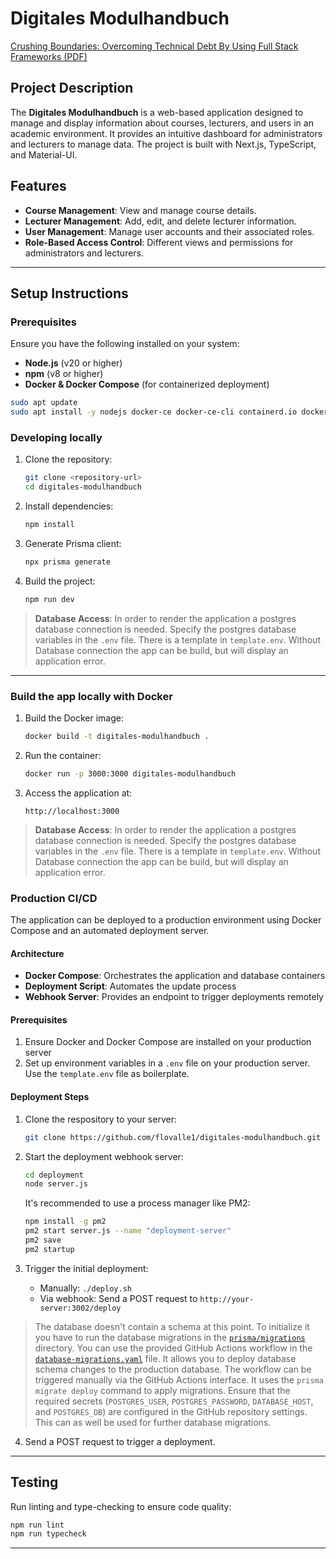 # Digitales Modulhandbuch

[Crushing Boundaries: Overcoming Technical Debt By Using Full Stack Frameworks (PDF)](https://www.florianmartel.de/Crushing_Boundaries_Overcoming_Technical_Debt_By_Using_Full_Stack_Frameworks.pdf)

## Project Description

The **Digitales Modulhandbuch** is a web-based application designed to manage and display information about courses, lecturers, and users in an academic environment. It provides an intuitive dashboard for administrators and lecturers to manage data. The project is built with Next.js, TypeScript, and Material-UI.

## Features

- **Course Management**: View and manage course details.
- **Lecturer Management**: Add, edit, and delete lecturer information.
- **User Management**: Manage user accounts and their associated roles.
- **Role-Based Access Control**: Different views and permissions for administrators and lecturers.

---

## Setup Instructions

### Prerequisites

Ensure you have the following installed on your system:

- **Node.js** (v20 or higher)
- **npm** (v8 or higher)
- **Docker & Docker Compose** (for containerized deployment)

```bash
sudo apt update 
sudo apt install -y nodejs docker-ce docker-ce-cli containerd.io docker-buildx-plugin docker-compose-plugin
```

### Developing locally

1. Clone the repository:
   ```bash
   git clone <repository-url>
   cd digitales-modulhandbuch
   ```

2. Install dependencies:
   ```bash
   npm install
   ```

3. Generate Prisma client:
   ```bash
   npx prisma generate
   ```

4. Build the project:
   ```bash
   npm run dev
   ```

> **Database Access**: In order to render the application a postgres database connection is needed. Specify the postgres database variables in the `.env` file. There is a template in `template.env`. Without Database connection the app can be build, but will display an application error.

---

### Build the app locally with Docker

1. Build the Docker image:
   ```bash
   docker build -t digitales-modulhandbuch .
   ```

2. Run the container:
   ```bash
   docker run -p 3000:3000 digitales-modulhandbuch
   ```

3. Access the application at:
   ```
   http://localhost:3000
   ```
> **Database Access**: In order to render the application a postgres database connection is needed. Specify the postgres database variables in the `.env` file. There is a template in `template.env`. Without Database connection the app can be build, but will display an application error.

### Production CI/CD

The application can be deployed to a production environment using Docker Compose and an automated deployment server.

#### Architecture

- **Docker Compose**: Orchestrates the application and database containers
- **Deployment Script**: Automates the update process
- **Webhook Server**: Provides an endpoint to trigger deployments remotely

#### Prerequisites

1. Ensure Docker and Docker Compose are installed on your production server
2. Set up environment variables in a `.env` file on your production server. Use the `template.env` file as boilerplate. 

#### Deployment Steps

1. Clone the respository to your server:
   ```bash
   git clone https://github.com/flovalle1/digitales-modulhandbuch.git
   ```

2. Start the deployment webhook server:
   ```bash
   cd deployment
   node server.js
   ```
   
   It's recommended to use a process manager like PM2:
   ```bash
   npm install -g pm2
   pm2 start server.js --name "deployment-server"
   pm2 save
   pm2 startup
   ```

3. Trigger the initial deployment:
   - Manually: `./deploy.sh`
   - Via webhook: Send a POST request to `http://your-server:3002/deploy`


> The database doesn't contain a schema at this point. To initialize it you have to run the database migrations in the [`prisma/migrations`](prisma/migrations) directory. You can use the provided GitHub Actions workflow in the [`database-migrations.yaml`](.github/workflows/database-migrations.yaml) file. It allows you to deploy database schema changes to the production database. The workflow can be triggered manually via the GitHub Actions interface. It uses the `prisma migrate deploy` command to apply migrations. Ensure that the required secrets (`POSTGRES_USER`, `POSTGRES_PASSWORD`, `DATABASE_HOST`, and `POSTGRES_DB`) are configured in the GitHub repository settings. This can as well be used for further database migrations.

4. Send a POST request to trigger a deployment.

---

## Testing

Run linting and type-checking to ensure code quality:

```bash
npm run lint
npm run typecheck
```

---



